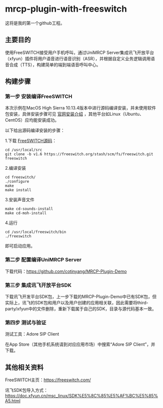 # mrcp-plugin-with-freeswitch 

这将是我的第一个github工程。

## 主要目的 

使用FreeSWITCH接受用户手机呼叫，通过UniMRCP Server集成讯飞开放平台（xfyun）插件将用户语音进行语音识别（ASR），并根据自定义业务逻辑调用语音合成（TTS），构建简单的端到端语音呼叫中心。

## 构建步骤

### 第一步 安装编译FreeSWITCH

本次示例在MacOS High Sierra 10.13.4版本中进行源码编译安装，并未使用软件包安装，具体安装步骤可见 [官网安装介绍](https://freeswitch.org/confluence/display/FREESWITCH/macOS+macFI+Installation) ，其他平台如Linux（Ubuntu、CentOS）应均能安装成功。

以下给出源码编译安装的步骤：


1.下载 [FreeSWITCH源码](https://freeswitch.org/stash/scm/fs/freeswitch.git)：

```
cd /usr/local/src
git clone -b v1.6 https://freeswitch.org/stash/scm/fs/freeswitch.git freeswitch
```

2.编译安装

```
cd freeswitch/
./configure
make
make install
```

3.安装声音文件

```
make cd-sounds-install
make cd-moh-install
```

4.运行

```
cd /usr/local/freeswitch/bin
./freeswitch
```

即可启动应用。

### 第二步 配置编译UniMRCP Server

下载代码：https://github.com/cotinyang/MRCP-Plugin-Demo

### 第三步 集成讯飞开放平台SDK

下载讯飞开发平台SDK包，上一步下载的MRCP-Plugin-Demo中已有SDK包，但实际上，讯飞的SDK包和用户以及用户创建的应用相关联，因此需要将third-party/xfyun中的文件删除，重新下载属于自己的SDK，目录与源代码基本一致。

### 第四步 测试与验证

测试工具：Adore SIP Client

在App Store（其他手机系统请到对应应用市场）中搜索“Adore SIP Client”，并下载。

## 其他相关资料

FreeSWITCH主页：https://freeswitch.com/

讯飞SDK包导入方式：https://doc.xfyun.cn/msc_linux/SDK%E5%8C%85%E5%AF%BC%E5%85%A5.html
